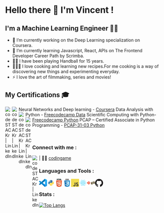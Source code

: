 # Hello there 👋 I'm Vincent !
## I'm a Machine Learning Engineer 👨‍💻

- 🔭 I’m currently working on the Deep Learning specialization on Coursera.
- 🌱 I’m currently learning Javascript, React, APIs on The Frontend Developer Career Path by Scrimba.
- 🤾🏻 I have been playing Handball for 15 years.
- 👨🏻‍🍳 I love cooking and learning new recipes.For me cooking is a way of discovering new things and experimenting everyday. 
- ⚡ I love the art of filmmaking, series and movies!

## My Certifications 🎓

<img align="left" alt="codeSTACKr | LinkedIn" width="22px" src="https://cdn.jsdelivr.net/npm/simple-icons@v3/icons/coursera.svg" /> Neural Networks and Deep learning - [Coursera]
<img align="left" alt="codeSTACKr | LinkedIn" width="22px" src="https://cdn.jsdelivr.net/npm/simple-icons@v3/icons/freecodecamp.svg" /> Data Analysis with Python - [Freecodecamp Data]
<img align="left" alt="codeSTACKr | LinkedIn" width="22px" src="https://cdn.jsdelivr.net/npm/simple-icons@v3/icons/freecodecamp.svg" /> Scientific Computing with Python- [Freecodecamp Python]
<img align="left" alt="codeSTACKr | LinkedIn" width="22px" src="https://cdn.jsdelivr.net/npm/simple-icons@v3/icons/python.svg" /> PCAP – Certified Associate in Python Programming - [PCAP-31-03 Python]

<br>

### Connect with me :
[<img align="left" alt="codeSTACKr | LinkedIn" width="22px" src="https://cdn.jsdelivr.net/npm/simple-icons@v3/icons/linkedin.svg" />][linkedin] | 👨‍💻 [codingame][codingame]

### Languages and Tools :

<img align="left" alt="Visual Studio Code" width="26px" src="https://raw.githubusercontent.com/github/explore/80688e429a7d4ef2fca1e82350fe8e3517d3494d/topics/visual-studio-code/visual-studio-code.png" />
<img align="left" alt="Python" width="26px" src="https://raw.githubusercontent.com/github/explore/80688e429a7d4ef2fca1e82350fe8e3517d3494d/topics/python/python.png" />
<img align="left" alt="HTML5" width="26px" src="https://raw.githubusercontent.com/github/explore/80688e429a7d4ef2fca1e82350fe8e3517d3494d/topics/html/html.png" />
<img align="left" alt="CSS3" width="26px" src="https://raw.githubusercontent.com/github/explore/80688e429a7d4ef2fca1e82350fe8e3517d3494d/topics/css/css.png" />
<img align="left" alt="JavaScript" width="26px" src="https://raw.githubusercontent.com/github/explore/80688e429a7d4ef2fca1e82350fe8e3517d3494d/topics/javascript/javascript.png" />
<img align="left" alt="React" width="26px" src="https://raw.githubusercontent.com/github/explore/80688e429a7d4ef2fca1e82350fe8e3517d3494d/topics/react/react.png" />
<img align="left" alt="Git" width="26px" src="https://raw.githubusercontent.com/github/explore/80688e429a7d4ef2fca1e82350fe8e3517d3494d/topics/git/git.png" />
<img align="left" alt="GitHub" width="26px" src="https://raw.githubusercontent.com/github/explore/78df643247d429f6cc873026c0622819ad797942/topics/github/github.png" />
<br />

### Stats :

[![Top Langs](https://github-readme-stats.vercel.app/api/top-langs/?username=danchaud-vincent)](https://github.com/anuraghazra/github-readme-stats)

[Linkedin]: https://www.linkedin.com/in/vincent-danchaud/
[codingame]: https://www.codingame.com/profile/cc89f98f9ae9f32329ee23e1910f0cb19743464
[Coursera]: https://www.coursera.org/account/accomplishments/verify/PPN693EN7KV8?utm_source=link&utm_medium=certificate&utm_content=cert_image&utm_campaign=sharing_cta&utm_product=course
[Freecodecamp Data]: https://www.freecodecamp.org/certification/fcc1802c57a-1dee-40db-adba-98df02ba3c2d/data-analysis-with-python-v7
[Freecodecamp Python]: https://www.freecodecamp.org/certification/fcc1802c57a-1dee-40db-adba-98df02ba3c2d/scientific-computing-with-python-v7
[PCAP-31-03 Python]: https://www.credly.com/badges/25a8d706-17b1-4ecc-8e3c-033bcd40e469?source=linked_in_profile
